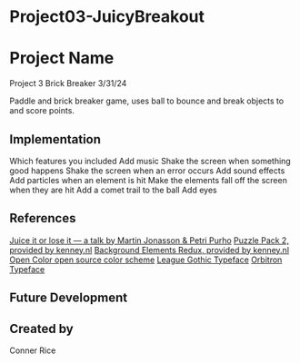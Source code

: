 # Project03-JuicyBreakout

# Project Name
Project 3 Brick Breaker 3/31/24

Paddle and brick breaker game, uses ball to bounce and break objects to and score points.

## Implementation
Which features you included
Add music
Shake the screen when something good happens
Shake the screen when an error occurs
Add sound effects
Add particles when an element is hit
Make the elements fall off the screen when they are hit
Add a comet trail to the ball
Add eyes
## References
[Juice it or lose it — a talk by Martin Jonasson & Petri Purho](https://www.youtube.com/watch?v=Fy0aCDmgnxg)
  [Puzzle Pack 2, provided by kenney.nl](https://kenney.nl/assets/puzzle-pack-2)
[Background Elements Redux, provided by kenney.nl](https://kenney.nl/assets/background-elements-redux)
[Open Color open source color scheme](https://yeun.github.io/open-color/)
[League Gothic Typeface](https://www.theleagueofmoveabletype.com/league-gothic)
[Orbitron Typeface](https://www.theleagueofmoveabletype.com/orbitron)

## Future Development

## Created by
Conner Rice
